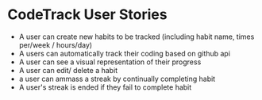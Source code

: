 # CodeTrack User Stories

- A user can create new habits to be tracked (including habit name, times per/week / hours/day)
- A users can automatically track their coding based on github api
- A user can see a visual representation of their progress
- A user can edit/ delete a habit
- a user can ammass a streak by continually completing habit
- A user's streak is ended if they fail to complete habit
